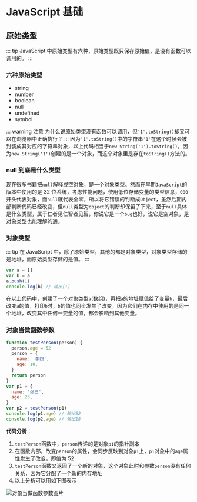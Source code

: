 # JavaScript 基础

## 原始类型

::: tip
JavaScript 中原始类型有六种，原始类型既只保存原始值，是没有函数可以调用的。
:::

### 六种原始类型

- string
- number
- boolean
- null
- undefined
- symbol

::: warning 注意
为什么说原始类型没有函数可以调用，但`'1'.toString()`却又可以在浏览器中正确执行？
:::
因为`'1'.toString()`中的字符串`'1'`在这个时候会被封装成其对应的字符串对象，以上代码相当于`new String('1').toString()`，因为`new String('1')`创建的是一个对象，而这个对象里是存在`toString()`方法的。

### null 到底是什么类型

现在很多书籍把`null`解释成空对象，是一个对象类型。然而在早期`JavaScript`的版本中使用的是 32 位系统，考虑性能问题，使用低位存储变量的类型信息，`000`开头代表对象，而`null`就代表全零，所以将它错误的判断成`Object`，虽然后期内部判断代码已经改变，但`null`类型为`object`的判断却保留了下来，至于`null`具体是什么类型，属于仁者见仁智者见智，你说它是一个`bug`也好，说它是空对象，是对象类型也能理解的通。

### 对象类型

::: tip
在 JavaScript 中，除了原始类型，其他的都是对象类型，对象类型存储的是地址，而原始类型存储的是值。
:::

```js
var a = []
var b = a
a.push(1)
console.log(b) // 输出[1]
```

在以上代码中，创建了一个对象类型`a`(数组)，再把`a`的地址赋值给了变量`b`，最后改变`a`的值，打印`b`时，`b`的值也同步发生了改变，因为它们在内存中使用的是同一个地址，改变其中任何一变量的值，都会影响到其他变量。

### 对象当做函数参数

```js
function testPerson(person) {
  person.age = 52
  person = {
    name: '李四',
    age: 18,
  }
  return person
}
var p1 = {
  name: '张三',
  age: 23,
}
var p2 = testPerson(p1)
console.log(p1.age) // 输出52
console.log(p2.age) // 输出18
```

**代码分析**：

1. `testPerson`函数中，`person`传递的是对象`p1`的指针副本
2. 在函数内部，改变`person`的属性，会同步反映到对象`p1`上，`p1`对象中的`age`属性发生了改变，即值为 52
3. `testPerson`函数又返回了一个新的对象，这个对象此时和参数`person`没有任何关系，因为它分配了一个新的内存地址
4. 以上分析可以用如下图表示

![对象当做函数参数图片](/images/fontEndBase/1.png)
